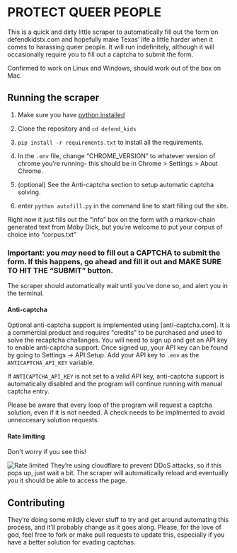 # PROTECT QUEER PEOPLE

This is a quick and dirty little scraper to automatically fill out the form on defendkidstx.com and hopefully make Texas’ life a little harder when it comes to harassing queer people. It will run indefinitely, although it will occasionally require you to fill out a captcha to submit the form. 

Confirmed to work on Linux and Windows, should work out of the box on Mac. 

## Running the scraper
1. Make sure you have [python installed](https://realpython.com/installing-python/)

2. Clone the repository and `cd defend_kids`

3. `pip install -r requirements.txt` to install all the requirements.

4. In the `.env` file, change “CHROME_VERSION” to whatever version of chrome you’re running- this should be in Chrome > Settings > About Chrome.

5. (optional) See the Anti-captcha section to setup automatic captcha solving.

6. enter `python autofill.py` in the command line to start filling out the site. 

Right now it just fills out the “info” box on the form with a markov-chain generated text from Moby Dick, but you’re welcome to put your corpus of choice into “corpus.txt”


### Important: you *may* need to fill out a CAPTCHA to submit the form. If this happens, go ahead and fill it out and MAKE SURE TO HIT THE “SUBMIT” button.

The scraper should automatically wait until you’ve done so, and alert you in the terminal.

#### Anti-captcha
Optional anti-captcha support is implemented using [anti-captcha.com]. It is a commercial product and requires "credits" to be purchased and used to solve the recaptcha challanges. You will need to sign up and get an API key to enable anti-captcha support. Once signed up, your API key can be found by going to Settings -> API Setup. Add your API key to `.env` as the `ANTICAPTCHA_API_KEY` variable.

If `ANTICAPTCHA_API_KEY` is not set to a valid API key, anti-captcha support is automatically disabled and the program will continue running with manual captcha entry.

Please be aware that every loop of the program will request a captcha solution, even if it is not needed. A check needs to be implmented to avoid unneccesary solution requests.

#### Rate limiting

Don't worry if you see this!

![Rate limited](./blocked.png)
They’re using cloudflare to prevent DDoS attacks, so if this pops up, just wait a bit. The scraper will automatically reload and eventually you it should be able to access the page.


##  Contributing

They’re doing some mildly clever stuff to try and get around automating this process, and it’ll probably change as it goes along. Please, for the love of god, feel free to fork or make pull requests to update this, especially if you have a better solution for evading captchas.

